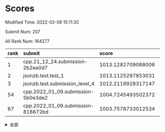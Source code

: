 # Scores

Modified Time: 2022-02-09 15:11:20

Submit Num: 207

All Rank Num: 164277

| rank |               submit               |       score        |       sigma        | pk_num |
| :--- | :--------------------------------- | :----------------- | :----------------- | :----- |
| 1    | cpp.21_12_24.submission-2b2ea0d7   | 1013.1282709088006 | 0.8004278174425155 | 3177   |
| 2    | jsonzb.test.test_1                 | 1013.1125297853031 | 0.8271293286167489 | 3173   |
| 3    | jsonzb.test.submission_level_4     | 1012.2116928317147 | 0.776046076337056  | 3174   |
| 54   | cpp.2022_01_09.submission-5b0e3de2 | 1004.7245493502372 | 0.7293800158841474 | 3176   |
| 67   | cpp.2022_01_09.submission-816672bd | 1003.7578733012534 | 0.7237204370760515 | 3177   |


<details>
<summary>全部</summary>

| rank |                 submit                 |       score        |       sigma        | pk_num |
| :--- | :------------------------------------- | :----------------- | :----------------- | :----- |
| 1    | cpp.21_12_24.submission-2b2ea0d7       | 1013.1282709088006 | 0.8004278174425155 | 3177   |
| 2    | jsonzb.test.test_1                     | 1013.1125297853031 | 0.8271293286167489 | 3173   |
| 3    | jsonzb.test.submission_level_4         | 1012.2116928317147 | 0.776046076337056  | 3174   |
| 4    | gobigger.level_3.submission_level_3_22 | 1011.5755830980147 | 0.7732607014370284 | 3174   |
| 5    | gobigger.level_3.submission_level_3_48 | 1011.5636595330212 | 0.7992337046986551 | 3176   |
| 6    | gobigger.level_3.submission_level_3_43 | 1011.4959388949592 | 0.7930737423014643 | 3173   |
| 7    | gobigger.level_3.submission_level_3_28 | 1011.3135973414396 | 0.7660509905031255 | 3177   |
| 8    | gobigger.level_3.submission_level_3_30 | 1011.1221318394684 | 0.7559232569624262 | 3179   |
| 9    | gobigger.level_3.submission_level_3_34 | 1011.0846756734821 | 0.7591894976243403 | 3173   |
| 10   | gobigger.level_3.submission_level_3_21 | 1011.0721320933969 | 0.7644127089498252 | 3174   |
| 11   | gobigger.level_3.submission_level_3_46 | 1011.0258646886964 | 0.7747701394407757 | 3174   |
| 12   | gobigger.level_3.submission_level_3_5  | 1010.8673754857688 | 0.7572038335610202 | 3173   |
| 13   | gobigger.level_3.submission_level_3_1  | 1010.8500414900177 | 0.7615514229363057 | 3176   |
| 14   | gobigger.level_3.submission_level_3_29 | 1010.8067012233658 | 0.7811517987292301 | 3176   |
| 15   | gobigger.level_3.submission_level_3_19 | 1010.7542803479935 | 0.7671597810650019 | 3170   |
| 16   | gobigger.level_3.submission_level_3_39 | 1010.6693543514925 | 0.7623445697772304 | 3176   |
| 17   | gobigger.level_3.submission_level_3_40 | 1010.5727215443045 | 0.779496502299653  | 3173   |
| 18   | gobigger.level_3.submission_level_3_18 | 1010.5576267741667 | 0.7613197443634582 | 3173   |
| 19   | gobigger.level_3.submission_level_3_27 | 1010.5517991953504 | 0.7711071340811158 | 3176   |
| 20   | gobigger.level_3.submission_level_3_15 | 1010.5364943910547 | 0.7544658249783797 | 3180   |
| 21   | gobigger.level_3.submission_level_3_7  | 1010.5286161778691 | 0.7689353683197384 | 3169   |
| 22   | gobigger.level_3.submission_level_3_16 | 1010.3641794062395 | 0.78360136735989   | 3173   |
| 23   | gobigger.level_3.submission_level_3_37 | 1010.2684975130888 | 0.7453435284946892 | 3170   |
| 24   | gobigger.level_3.submission_level_3_44 | 1010.264398914692  | 0.7630240246938325 | 3172   |
| 25   | gobigger.level_3.submission_level_3_10 | 1010.2471753987556 | 0.7543185756371116 | 3174   |
| 26   | gobigger.level_3.submission_level_3_8  | 1010.2266893347719 | 0.7752570454547504 | 3172   |
| 27   | gobigger.level_3.submission_level_3_42 | 1010.201929779873  | 0.7572730523250395 | 3171   |
| 28   | gobigger.level_3.submission_level_3_24 | 1010.1309932755295 | 0.7816809292819618 | 3170   |
| 29   | gobigger.level_3.submission_level_3_14 | 1010.0861688004617 | 0.744931458903102  | 3171   |
| 30   | gobigger.level_3.submission_level_3_25 | 1010.0622812524128 | 0.7664040399371972 | 3176   |
| 31   | gobigger.level_3.submission_level_3_9  | 1010.0618851730891 | 0.7645834003967658 | 3174   |
| 32   | gobigger.level_3.submission_level_3_47 | 1010.0518843511256 | 0.7673929951310658 | 3174   |
| 33   | gobigger.level_3.submission_level_3_41 | 1009.9840193613994 | 0.7343130360013657 | 3174   |
| 34   | gobigger.level_3.submission_level_3_13 | 1009.9838630985826 | 0.7595646969698686 | 3167   |
| 35   | gobigger.level_3.submission_level_3_33 | 1009.9727531652883 | 0.7519824218347314 | 3172   |
| 36   | gobigger.level_3.submission_level_3_35 | 1009.9068416148846 | 0.7583607551723067 | 3175   |
| 37   | gobigger.level_3.submission_level_3_31 | 1009.7945654733195 | 0.7449623249480151 | 3173   |
| 38   | gobigger.level_3.submission_level_3_38 | 1009.7897262317857 | 0.7430336453806825 | 3175   |
| 39   | gobigger.level_3.submission_level_3_2  | 1009.7275667087441 | 0.7520696471565224 | 3174   |
| 40   | gobigger.level_3.submission_level_3_17 | 1009.6986953030664 | 0.7618388423688361 | 3179   |
| 41   | gobigger.level_3.submission_level_3_4  | 1009.6820726723638 | 0.7491555065456967 | 3175   |
| 42   | gobigger.level_3.submission_level_3_36 | 1009.6354640169221 | 0.7464789060964648 | 3174   |
| 43   | gobigger.level_3.submission_level_3_32 | 1009.60566699936   | 0.7633105192954048 | 3171   |
| 44   | gobigger.level_3.submission_level_3_23 | 1009.4753159938529 | 0.7614059802134074 | 3171   |
| 45   | gobigger.level_3.submission_level_3_3  | 1009.445825237587  | 0.7466338439261399 | 3176   |
| 46   | gobigger.level_3.submission_level_3_11 | 1009.4366541247741 | 0.7481133310980022 | 3171   |
| 47   | gobigger.level_3.submission_level_3_26 | 1009.4024575464284 | 0.7814896528077192 | 3174   |
| 48   | gobigger.level_3.submission_level_3_6  | 1009.3299753707339 | 0.7554366753948464 | 3176   |
| 49   | gobigger.level_3.submission_level_3_20 | 1009.301643331437  | 0.7443389364096039 | 3172   |
| 50   | gobigger.level_3.submission_level_3_0  | 1008.9056902394171 | 0.7457169832927831 | 3178   |
| 51   | gobigger.level_3.submission_level_3_12 | 1008.814713525784  | 0.7303119119592854 | 3178   |
| 52   | gobigger.level_3.submission_level_3_49 | 1008.6361492886557 | 0.7506572598228315 | 3178   |
| 53   | gobigger.level_3.submission_level_3_45 | 1007.9846027582848 | 0.7447839153123731 | 3178   |
| 54   | cpp.2022_01_09.submission-5b0e3de2     | 1004.7245493502372 | 0.7293800158841474 | 3176   |
| 55   | gobigger.level_1.submission_level_1_21 | 1004.6657005626779 | 0.7169772706766802 | 3175   |
| 56   | gobigger.level_1.submission_level_1_33 | 1004.3933900234874 | 0.7260963540806584 | 3169   |
| 57   | gobigger.level_1.submission_level_1_10 | 1004.3656556718208 | 0.7231561056624183 | 3181   |
| 58   | gobigger.level_1.submission_level_1_26 | 1004.3656302852626 | 0.7250659335174059 | 3174   |
| 59   | gobigger.level_1.submission_level_1_16 | 1004.2389402733983 | 0.7276042183067462 | 3172   |
| 60   | gobigger.level_1.submission_level_1_13 | 1004.1778637109321 | 0.7304554485260797 | 3174   |
| 61   | gobigger.level_1.submission_level_1_36 | 1004.1721201660604 | 0.7229523383367751 | 3173   |
| 62   | gobigger.level_1.submission_level_1_46 | 1004.0413701892567 | 0.7208908563699389 | 3171   |
| 63   | gobigger.level_1.submission_level_1_17 | 1004.0288394814123 | 0.7240226393406413 | 3173   |
| 64   | gobigger.level_1.submission_level_1_19 | 1003.8364631913878 | 0.7125085128280667 | 3177   |
| 65   | gobigger.level_1.submission_level_1_29 | 1003.8158318565083 | 0.7140081459760507 | 3173   |
| 66   | gobigger.level_1.submission_level_1_1  | 1003.7831266260661 | 0.715389396578028  | 3171   |
| 67   | cpp.2022_01_09.submission-816672bd     | 1003.7578733012534 | 0.7237204370760515 | 3177   |
| 68   | gobigger.level_1.submission_level_1_3  | 1003.7246091423006 | 0.7145367426268497 | 3172   |
| 69   | gobigger.level_1.submission_level_1_38 | 1003.6637093664123 | 0.7132420704174606 | 3175   |
| 70   | gobigger.level_1.submission_level_1_27 | 1003.6479792192025 | 0.7152164205742456 | 3170   |
| 71   | gobigger.level_1.submission_level_1_49 | 1003.6065731559029 | 0.7168814124745897 | 3179   |
| 72   | gobigger.level_1.submission_level_1_31 | 1003.5998200402007 | 0.7153624898275041 | 3175   |
| 73   | gobigger.level_1.submission_level_1_43 | 1003.5388942125456 | 0.7136284094253287 | 3175   |
| 74   | gobigger.level_1.submission_level_1_23 | 1003.5078491889087 | 0.72495212638309   | 3175   |
| 75   | gobigger.level_1.submission_level_1_45 | 1003.5046676272718 | 0.7204063660535849 | 3172   |
| 76   | gobigger.level_1.submission_level_1_18 | 1003.5012341524724 | 0.722033202073611  | 3172   |
| 77   | gobigger.level_1.submission_level_1_34 | 1003.4772343607461 | 0.7163923350963296 | 3174   |
| 78   | gobigger.level_1.submission_level_1_4  | 1003.4315564670927 | 0.7258169276486663 | 3178   |
| 79   | gobigger.level_1.submission_level_1_14 | 1003.35580518638   | 0.7182100073087555 | 3176   |
| 80   | gobigger.level_1.submission_level_1_40 | 1003.3432190782579 | 0.7137041732378501 | 3176   |
| 81   | gobigger.level_1.submission_level_1_20 | 1003.2740581690917 | 0.7168243830798493 | 3168   |
| 82   | gobigger.level_1.submission_level_1_30 | 1003.2626353409815 | 0.7147529862567144 | 3177   |
| 83   | gobigger.level_1.submission_level_1_41 | 1003.2348413076804 | 0.7086284993393646 | 3180   |
| 84   | gobigger.level_1.submission_level_1_37 | 1003.2279423093008 | 0.7107695772990816 | 3172   |
| 85   | gobigger.level_1.submission_level_1_2  | 1003.2225652342817 | 0.7079031711214429 | 3175   |
| 86   | gobigger.level_1.submission_level_1_6  | 1003.1071726115285 | 0.7118426107539407 | 3178   |
| 87   | gobigger.level_1.submission_level_1_35 | 1003.004085524229  | 0.7143129310796156 | 3177   |
| 88   | gobigger.level_1.submission_level_1_28 | 1002.9978776007125 | 0.7231505416984817 | 3176   |
| 89   | gobigger.level_1.submission_level_1_39 | 1002.9556645914378 | 0.721277803254138  | 3176   |
| 90   | gobigger.level_1.submission_level_1_8  | 1002.8856650641507 | 0.7134522535270637 | 3172   |
| 91   | gobigger.level_1.submission_level_1_11 | 1002.8395301307683 | 0.7252593986692428 | 3177   |
| 92   | gobigger.level_1.submission_level_1_25 | 1002.7182861037405 | 0.7099417315866645 | 3170   |
| 93   | gobigger.level_1.submission_level_1_42 | 1002.6988143274248 | 0.7139260969232627 | 3174   |
| 94   | gobigger.level_1.submission_level_1_47 | 1002.6345453859799 | 0.7078778166077329 | 3176   |
| 95   | gobigger.level_1.submission_level_1_12 | 1002.6258945569515 | 0.7122735131703244 | 3174   |
| 96   | gobigger.level_1.submission_level_1_9  | 1002.5246112106721 | 0.7121001861704603 | 3176   |
| 97   | gobigger.level_1.submission_level_1_7  | 1002.5027857589267 | 0.7115602457561819 | 3172   |
| 98   | gobigger.level_1.submission_level_1_22 | 1002.4794814746753 | 0.7134835388098689 | 3174   |
| 99   | gobigger.level_1.submission_level_1_32 | 1002.4446945739431 | 0.7254471763731724 | 3172   |
| 100  | gobigger.level_1.submission_level_1_5  | 1002.2841724981905 | 0.7170950484785448 | 3177   |
| 101  | gobigger.level_1.submission_level_1_0  | 1002.2558317459277 | 0.7326333877274832 | 3174   |
| 102  | gobigger.level_1.submission_level_1_48 | 1002.1896334221632 | 0.7183262793864985 | 3178   |
| 103  | gobigger.level_1.submission_level_1_24 | 1002.0765666197678 | 0.7181512581374201 | 3178   |
| 104  | gobigger.level_1.submission_level_1_44 | 1001.9532335689846 | 0.7051507703604392 | 3179   |
| 105  | gobigger.level_1.submission_level_1_15 | 1001.8974320203613 | 0.7156559208154071 | 3178   |
| 106  | gobigger.random.submission_random_8    | 997.7544381814031  | 0.7090353805590061 | 3178   |
| 107  | gobigger.random.submission_random_30   | 997.461710796033   | 0.7028882727232307 | 3175   |
| 108  | gobigger.random.submission_random_34   | 997.2890613981442  | 0.7252668017147833 | 3176   |
| 109  | gobigger.random.submission_random_24   | 997.076225108345   | 0.7009356812447175 | 3173   |
| 110  | gobigger.random.submission_random_2    | 996.6657620940169  | 0.7103294558246029 | 3169   |
| 111  | gobigger.random.submission_random_31   | 996.6466638791878  | 0.7090531714871061 | 3168   |
| 112  | gobigger.random.submission_random_15   | 996.6328736936844  | 0.7114540008360359 | 3176   |
| 113  | gobigger.random.submission_random_42   | 996.5947329828488  | 0.7159292087691389 | 3171   |
| 114  | gobigger.random.submission_random_19   | 996.5058033115324  | 0.7148012530039245 | 3176   |
| 115  | gobigger.random.submission_random_12   | 996.4491252097808  | 0.7074451122793437 | 3174   |
| 116  | gobigger.random.submission_random_14   | 996.4229002186153  | 0.712332226006515  | 3168   |
| 117  | gobigger.random.submission_random_27   | 996.3640178817853  | 0.7016106749075272 | 3175   |
| 118  | gobigger.random.submission_random_36   | 996.3630009110212  | 0.7103911035582259 | 3174   |
| 119  | gobigger.random.submission_random_46   | 996.3625413879612  | 0.7192835495361154 | 3174   |
| 120  | gobigger.random.submission_random_44   | 996.309775495003   | 0.7114140612294101 | 3176   |
| 121  | gobigger.random.submission_random_26   | 996.2428173617385  | 0.7046638870855764 | 3178   |
| 122  | gobigger.random.submission_random_48   | 996.2228297545863  | 0.7099181634082139 | 3175   |
| 123  | gobigger.random.submission_random_38   | 996.0184473006892  | 0.7086211808268359 | 3173   |
| 124  | gobigger.random.submission_random_0    | 996.0126032804056  | 0.7057279929211929 | 3172   |
| 125  | gobigger.random.submission_random_37   | 995.9972600412515  | 0.7156290056303162 | 3176   |
| 126  | gobigger.random.submission_random_35   | 995.9268030278803  | 0.7130218857458755 | 3180   |
| 127  | gobigger.random.submission_random_6    | 995.8380231885018  | 0.732445150008647  | 3174   |
| 128  | gobigger.random.submission_random_41   | 995.8373265623627  | 0.7231445056107475 | 3179   |
| 129  | gobigger.random.submission_random_10   | 995.8166455253612  | 0.7220883337272131 | 3170   |
| 130  | gobigger.random.submission_random_16   | 995.8065892421981  | 0.7127285895762725 | 3168   |
| 131  | gobigger.random.submission_random_21   | 995.7385511823801  | 0.7072631365159042 | 3177   |
| 132  | gobigger.random.submission_random_47   | 995.7298632194886  | 0.7067263248177995 | 3172   |
| 133  | gobigger.random.submission_random_29   | 995.7213688693286  | 0.7190344051891918 | 3179   |
| 134  | gobigger.random.submission_random_33   | 995.685684219035   | 0.7087544659961742 | 3176   |
| 135  | gobigger.random.submission_random_11   | 995.6582791211969  | 0.7285170097631852 | 3173   |
| 136  | gobigger.random.submission_random_7    | 995.646619222702   | 0.7279590117110661 | 3168   |
| 137  | gobigger.random.submission_random_9    | 995.6442429543062  | 0.7038222403687509 | 3174   |
| 138  | gobigger.random.submission_random_5    | 995.578284636944   | 0.7034886491081078 | 3171   |
| 139  | gobigger.random.submission_random_39   | 995.5620740329643  | 0.7154570788149572 | 3175   |
| 140  | gobigger.random.submission_random_25   | 995.4538667663414  | 0.706581466903095  | 3181   |
| 141  | gobigger.random.submission_random_32   | 995.4228255233207  | 0.717208687088775  | 3169   |
| 142  | gobigger.random.submission_random_17   | 995.4026345239323  | 0.703807341471596  | 3176   |
| 143  | gobigger.random.submission_random_4    | 995.3196939833791  | 0.7218693351609572 | 3170   |
| 144  | gobigger.random.submission_random_22   | 995.2175289847515  | 0.7156493136748289 | 3176   |
| 145  | gobigger.random.submission_random_49   | 995.1935595979177  | 0.7090243448714715 | 3171   |
| 146  | gobigger.random.submission_random_3    | 995.1283370114239  | 0.709214369040895  | 3174   |
| 147  | gobigger.random.submission_random_40   | 995.037485851528   | 0.7095110382391615 | 3176   |
| 148  | gobigger.random.submission_random_18   | 995.015346876944   | 0.7071334718900878 | 3175   |
| 149  | gobigger.random.submission_random_23   | 994.9862167003537  | 0.7319750633300962 | 3180   |
| 150  | gobigger.random.submission_random_28   | 994.8931738291403  | 0.7088093574206612 | 3171   |
| 151  | gobigger.random.submission_random_13   | 994.7174886349956  | 0.7222855543151578 | 3173   |
| 152  | gobigger.random.submission_random_43   | 994.4831934925743  | 0.7106830601408426 | 3177   |
| 153  | gobigger.random.submission_random_1    | 994.4154288231617  | 0.7110530830943793 | 3178   |
| 154  | gobigger.level_2.submission_level_2_36 | 994.2229788115308  | 0.7314163157438067 | 3178   |
| 155  | gobigger.random.submission_random_20   | 994.1994102662314  | 0.7067962023103921 | 3174   |
| 156  | gobigger.random.submission_random_45   | 994.1486331423882  | 0.733253038921664  | 3171   |
| 157  | gobigger.level_2.submission_level_2_23 | 993.9681686803423  | 0.7291427743904959 | 3176   |
| 158  | gobigger.level_2.submission_level_2_40 | 993.78010979369    | 0.7209462712407974 | 3175   |
| 159  | gobigger.level_2.submission_level_2_4  | 993.5477972386539  | 0.7354902960239807 | 3176   |
| 160  | gobigger.level_2.submission_level_2_25 | 993.4863408399884  | 0.7327259053829509 | 3181   |
| 161  | gobigger.level_2.submission_level_2_15 | 993.1788449720947  | 0.7552154493126862 | 3174   |
| 162  | gobigger.level_2.submission_level_2_37 | 993.0079558009418  | 0.7403529431983452 | 3177   |
| 163  | gobigger.level_2.submission_level_2_14 | 992.8802370960874  | 0.7547094291130181 | 3176   |
| 164  | gobigger.level_2.submission_level_2_2  | 992.8207178180157  | 0.7445419339685361 | 3176   |
| 165  | gobigger.level_2.submission_level_2_22 | 992.6784724506921  | 0.7233280005273496 | 3173   |
| 166  | gobigger.level_2.submission_level_2_27 | 992.6726784653333  | 0.7396684624274906 | 3177   |
| 167  | gobigger.level_2.submission_level_2_34 | 992.5612085627155  | 0.7518185070586121 | 3171   |
| 168  | gobigger.level_2.submission_level_2_24 | 992.4587273456085  | 0.7343797897549054 | 3169   |
| 169  | gobigger.level_2.submission_level_2_39 | 992.4506188771529  | 0.7661634352606123 | 3176   |
| 170  | gobigger.level_2.submission_level_2_17 | 992.4434712589198  | 0.7283924823615265 | 3175   |
| 171  | gobigger.level_2.submission_level_2_7  | 992.4039114433208  | 0.7343415807278967 | 3174   |
| 172  | gobigger.level_2.submission_level_2_12 | 992.3896199198597  | 0.7195080643268384 | 3180   |
| 173  | gobigger.level_2.submission_level_2_46 | 992.347921277209   | 0.7468125332125721 | 3173   |
| 174  | gobigger.level_2.submission_level_2_6  | 992.2685681159021  | 0.7471168026910157 | 3173   |
| 175  | gobigger.level_2.submission_level_2_19 | 992.0875796221183  | 0.743309320896857  | 3176   |
| 176  | gobigger.level_2.submission_level_2_3  | 992.0662172748889  | 0.7466756789499801 | 3174   |
| 177  | gobigger.level_2.submission_level_2_18 | 992.0043322003116  | 0.7357912875255689 | 3172   |
| 178  | gobigger.level_2.submission_level_2_9  | 991.9651693513621  | 0.744146853738968  | 3177   |
| 179  | gobigger.level_2.submission_level_2_1  | 991.9408659725285  | 0.7410664296257561 | 3175   |
| 180  | gobigger.level_2.submission_level_2_31 | 991.8657911940197  | 0.7413570750229693 | 3175   |
| 181  | gobigger.level_2.submission_level_2_11 | 991.8504541125358  | 0.7462168830007553 | 3177   |
| 182  | gobigger.level_2.submission_level_2_38 | 991.7084925506452  | 0.7445938645462226 | 3172   |
| 183  | gobigger.level_2.submission_level_2_30 | 991.6735323086559  | 0.7314507462022439 | 3175   |
| 184  | gobigger.level_2.submission_level_2_0  | 991.6726570337191  | 0.750616651341681  | 3176   |
| 185  | gobigger.level_2.submission_level_2_32 | 991.6629159281911  | 0.7462044056811191 | 3178   |
| 186  | gobigger.level_2.submission_level_2_33 | 991.6608427154805  | 0.7424849211304604 | 3176   |
| 187  | gobigger.level_2.submission_level_2_47 | 991.6357760062306  | 0.7431011163348561 | 3172   |
| 188  | gobigger.level_2.submission_level_2_10 | 991.6207334582198  | 0.7438627562920214 | 3180   |
| 189  | gobigger.level_2.submission_level_2_20 | 991.5129688836056  | 0.7403016695237216 | 3174   |
| 190  | gobigger.level_2.submission_level_2_13 | 991.5013676521069  | 0.7514693160862685 | 3173   |
| 191  | gobigger.level_2.submission_level_2_42 | 991.3765204236615  | 0.7514247015324158 | 3170   |
| 192  | gobigger.level_2.submission_level_2_29 | 991.3293418678779  | 0.7598673083222997 | 3177   |
| 193  | gobigger.level_2.submission_level_2_8  | 991.2936174136369  | 0.7726074826914298 | 3171   |
| 194  | gobigger.level_2.submission_level_2_16 | 991.2160454236611  | 0.7634467658591418 | 3172   |
| 195  | gobigger.level_2.submission_level_2_41 | 991.2026628731506  | 0.7428391694398717 | 3173   |
| 196  | gobigger.level_2.submission_level_2_28 | 991.1045097613134  | 0.7426777593682707 | 3178   |
| 197  | gobigger.level_2.submission_level_2_48 | 991.0543033222754  | 0.7605043575652289 | 3174   |
| 198  | gobigger.level_2.submission_level_2_45 | 990.9757434581804  | 0.7494276012141132 | 3170   |
| 199  | gobigger.level_2.submission_level_2_49 | 990.9535277456317  | 0.7535049603793209 | 3176   |
| 200  | gobigger.level_2.submission_level_2_26 | 990.9231884045007  | 0.7448316803948459 | 3173   |
| 201  | gobigger.level_2.submission_level_2_43 | 990.8667083401414  | 0.7563242325124523 | 3179   |
| 202  | gobigger.level_2.submission_level_2_21 | 990.7235121320541  | 0.7470103978298612 | 3176   |
| 203  | gobigger.level_2.submission_level_2_35 | 990.5588332972964  | 0.7648151108252907 | 3178   |
| 204  | gobigger.level_2.submission_level_2_5  | 990.5111008773005  | 0.746311180350119  | 3175   |
| 205  | gobigger.level_2.submission_level_2_44 | 990.0767496289883  | 0.7684632622858071 | 3172   |
| 206  | gobigger.none.submission_none_1        | 979.5425577469362  | 1.2933785576932033 | 3176   |
| 207  | gobigger.none.submission_none_0        | 979.1900386938744  | 1.2185325265756977 | 3175   |

</details>